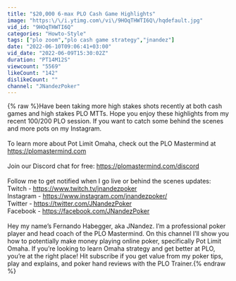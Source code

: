 ```yaml
---
title: "$20,000 6-max PLO Cash Game Highlights"
image: "https:\/\/i.ytimg.com\/vi\/9HOqTHWTI6Q\/hqdefault.jpg"
vid_id: "9HOqTHWTI6Q"
categories: "Howto-Style"
tags: ["plo zoom","plo cash game strategy","jnandez"]
date: "2022-06-10T09:06:41+03:00"
vid_date: "2022-06-09T15:30:02Z"
duration: "PT14M12S"
viewcount: "5569"
likeCount: "142"
dislikeCount: ""
channel: "JNandezPoker"
---
```

{% raw %}Have been taking more high stakes shots recently at both cash games and high stakes PLO MTTs. Hope you enjoy these highlights from my recent $100/$200 PLO session. If you want to catch some behind the scenes and more pots on my Instagram.<br /><br />To learn more about Pot Limit Omaha, check out the PLO Mastermind at <a rel="nofollow" target="blank" href="https://plomastermind.com">https://plomastermind.com</a><br /><br />Join our Discord chat for free: <a rel="nofollow" target="blank" href="https://plomastermind.com/discord">https://plomastermind.com/discord</a><br /><br />Follow me to get notified when I go live or behind the scenes updates:<br />Twitch - <a rel="nofollow" target="blank" href="https://www.twitch.tv/jnandezpoker">https://www.twitch.tv/jnandezpoker</a><br />Instagram - <a rel="nofollow" target="blank" href="https://www.instagram.com/jnandezpoker/">https://www.instagram.com/jnandezpoker/</a><br />Twitter - <a rel="nofollow" target="blank" href="https://twitter.com/JNandezPoker">https://twitter.com/JNandezPoker</a><br />Facebook - <a rel="nofollow" target="blank" href="https://facebook.com/JNandezPoker">https://facebook.com/JNandezPoker</a><br /><br />Hey my name’s Fernando Habegger, aka JNandez. I’m a professional poker player and head coach of the PLO Mastermind. On this channel I’ll show you how to potentially make money playing online poker, specifically Pot Limit Omaha. If you’re looking to learn Omaha strategy and get better at PLO, you’re at the right place! Hit subscribe if you get value from my poker tips, play and explains, and poker hand reviews with the PLO Trainer.{% endraw %}
